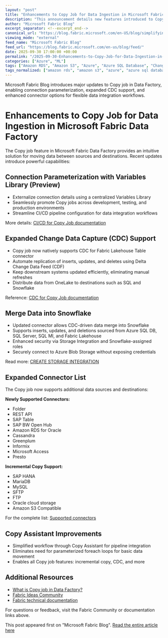```yaml
---
layout: "post"
title: "Enhancements to Copy Job for Data Ingestion in Microsoft Fabric Data Factory"
description: "This announcement details new features introduced to Copy job in Microsoft Fabric Data Factory, including connection parameterization with Variables Library, expanded change data capture support, new source and target connectors, and improvements to the Copy Assistant for simplified, automated data movement. The update enables flexible, secure, and scalable data ingestion workflows supporting complex integration and migration scenarios. Users can optimize CI/CD deployment pipelines, benefit from native CDC with Fabric Lakehouse tables and Snowflake, and connect to a broader set of data stores in hybrid and multi-cloud environments."
author: "Microsoft Fabric Blog"
excerpt_separator: <!--excerpt_end-->
canonical_url: "https://blog.fabric.microsoft.com/en-US/blog/simplifying-data-ingestion-with-copy-job-connection-parameterization-expanded-cdc-and-connectors/"
viewing_mode: "external"
feed_name: "Microsoft Fabric Blog"
feed_url: "https://blog.fabric.microsoft.com/en-us/blog/feed/"
date: 2025-09-30 17:00:00 +00:00
permalink: "/2025-09-30-Enhancements-to-Copy-Job-for-Data-Ingestion-in-Microsoft-Fabric-Data-Factory.html"
categories: ["Azure", "ML"]
tags: ["Amazon RDS", "Amazon S3", "Azure", "Azure SQL Database", "Change Data Capture", "CI/CD Automation", "Connection Parameterization", "Copy Job", "Data Factory", "Data Ingestion", "Data Replication", "Delta Change Data Feed", "Fabric Lakehouse Table", "Greenplum", "Incremental Copy", "Lakehouse", "MariaDB", "Microsoft Fabric", "ML", "New Connectors", "News", "Oracle Cloud Storage", "Pipeline Automation", "SAP", "SFTP", "Snowflake Integration", "SQL Server", "Storage Integration", "Variables Library"]
tags_normalized: ["amazon rds", "amazon s3", "azure", "azure sql database", "change data capture", "cislashcd automation", "connection parameterization", "copy job", "data factory", "data ingestion", "data replication", "delta change data feed", "fabric lakehouse table", "greenplum", "incremental copy", "lakehouse", "mariadb", "microsoft fabric", "ml", "new connectors", "news", "oracle cloud storage", "pipeline automation", "sap", "sftp", "snowflake integration", "sql server", "storage integration", "variables library"]
---
```


Microsoft Fabric Blog introduces major updates to Copy job in Data Factory, enabling connection parameterization, expanded CDC support, and enhanced connector options for flexible data integration workflows.<!--excerpt_end-->

# Enhancements to Copy Job for Data Ingestion in Microsoft Fabric Data Factory

The Copy job feature in Microsoft Fabric Data Factory provides an intuitive solution for moving data between sources and destinations. Recent updates introduce powerful capabilities:

## Connection Parameterization with Variables Library (Preview)

- Externalize connection details using a centralized Variables Library
- Seamlessly promote Copy jobs across development, testing, and production environments
- Streamline CI/CD pipeline configuration for data integration workflows

More details: [CI/CD for Copy Job documentation](https://learn.microsoft.com/fabric/data-factory/cicd-copy-job)

## Expanded Change Data Capture (CDC) Support

- Copy job now natively supports CDC for Fabric Lakehouse Table connector
- Automate replication of inserts, updates, and deletes using Delta Change Data Feed (CDF)
- Keep downstream systems updated efficiently, eliminating manual refreshes
- Distribute data from OneLake to destinations such as SQL and Snowflake

Reference: [CDC for Copy Job documentation](https://learn.microsoft.com/fabric/data-factory/cdc-copy-job)

## Merge Data into Snowflake

- Updated connector allows CDC-driven data merge into Snowflake
- Supports inserts, updates, and deletions sourced from Azure SQL DB, SQL Server, SQL MI, and Fabric Lakehouse
- Enhanced security via Storage Integration and Snowflake-assigned roles
- Securely connect to Azure Blob Storage without exposing credentials

Read more: [CREATE STORAGE INTEGRATION](https://docs.snowflake.com/en/sql-reference/sql/create-storage-integration)

## Expanded Connector List

The Copy job now supports additional data sources and destinations:

**Newly Supported Connectors:**

- Folder
- REST API
- SAP Table
- SAP BW Open Hub
- Amazon RDS for Oracle
- Cassandra
- Greenplum
- Informix
- Microsoft Access
- Presto

**Incremental Copy Support:**

- SAP HANA
- MariaDB
- MySQL
- SFTP
- FTP
- Oracle cloud storage
- Amazon S3 Compatible

For the complete list: [Supported connectors](https://learn.microsoft.com/en-us/fabric/data-factory/what-is-copy-job#supported-connectors)

## Copy Assistant Improvements

- Simplified workflow through Copy Assistant for pipeline integration
- Eliminates need for parameterized foreach loops for basic data movement
- Enables all Copy job features: incremental copy, CDC, and more

## Additional Resources

- [What is Copy job in Data Factory?](https://learn.microsoft.com/fabric/data-factory/what-is-copy-job)
- [Fabric Ideas Community](https://community.fabric.microsoft.com/t5/Fabric-Ideas/idb-p/fbc_ideas/label-name/data%20factory%20%7C%20copy%20job)
- [Fabric technical documentation](https://aka.ms/FabricBlog/docs)

For questions or feedback, visit the Fabric Community or documentation links above.

This post appeared first on "Microsoft Fabric Blog". [Read the entire article here](https://blog.fabric.microsoft.com/en-US/blog/simplifying-data-ingestion-with-copy-job-connection-parameterization-expanded-cdc-and-connectors/)
